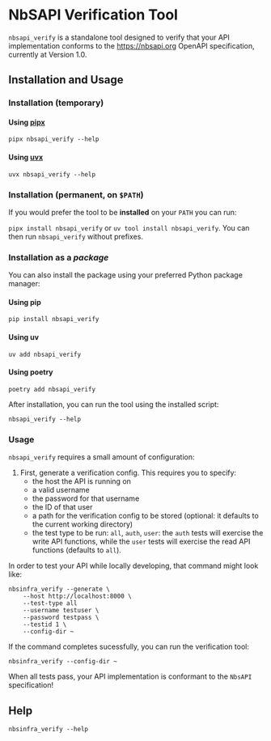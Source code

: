 # NbSAPI Verification Tool

`nbsapi_verify` is a standalone tool designed to verify that your API implementation conforms to the <https://nbsapi.org> OpenAPI specification, currently at Version 1.0.

## Installation and Usage
### Installation (temporary)
#### Using [pipx](https://pipx.pypa.io)
`pipx nbsapi_verify --help`

#### Using [uvx](https://docs.astral.sh/uv/guides/tools/)
`uvx nbsapi_verify --help`

### Installation (permanent, on `$PATH`)
If you would prefer the tool to be **installed** on your `PATH` you can run:

`pipx install nbsapi_verify` or `uv tool install nbsapi_verify`. You can then run `nbsapi_verify` without prefixes.

### Installation as a _package_
You can also install the package using your preferred Python package manager:

#### Using pip
```shell
pip install nbsapi_verify
```

#### Using uv
```shell
uv add nbsapi_verify
```

#### Using poetry
```shell
poetry add nbsapi_verify
```

After installation, you can run the tool using the installed script:
```shell
nbsapi_verify --help
```

### Usage
`nbsapi_verify` requires a small amount of configuration:

1. First, generate a verification config. This requires you to specify:
    - the host the API is running on
    - a valid username
    - the password for that username
    - the ID of that user
    - a path for the verification config to be stored (optional: it defaults to the current working directory)
    - the test type to be run: `all`, `auth`, `user`: the `auth` tests will exercise the write API functions, while the `user` tests will exercise the read API functions (defaults to `all`).

In order to test your API while locally developing, that command might look like:

```shell
nbsinfra_verify --generate \
    --host http://localhost:8000 \
    --test-type all
    --username testuser \
    --password testpass \
    --testid 1 \
    --config-dir ~
```

If the command completes sucessfully, you can run the verification tool:

```shell
nbsinfra_verify --config-dir ~
```

When all tests pass, your API implementation is conformant to the `NbsAPI` specification!

## Help
`nbsinfra_verify --help`
